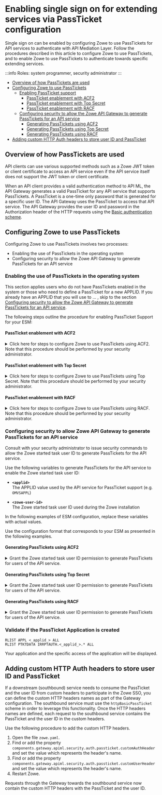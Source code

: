 # Enabling single sign on for extending services via PassTicket configuration

Single sign on can be enabled by configuring Zowe to use PassTickets for API services to authenticate with API Mediation Layer. Follow the procedures described in this article to configure Zowe to use PassTickets, and to enable Zowe to use PassTickets to authenticate towards specific extending services.

:::info Roles: system programmer, security administrator
:::

- [Overview of how PassTickets are used](#overview-of-how-passtickets-are-used)
- [Configuring Zowe to use PassTickets](#configuring-zowe-to-use-passtickets)
    - [Enabling PassTicket support](#enabling-passticket-support)
        - [PassTicket enablement with ACF2](#passticket-enablement-with-acf2)
        - [PassTicket enablement with Top Secret](#passticket-enablement-with-top-secret)
        - [PassTicket enablement with RACF](#passticket-enablement-with-racf)
    - [Configuring security to allow the Zowe API Gateway to generate PassTickets for an API service](#configuring-security-to-allow-zowe-api-gateway-to-generate-passtickets-for-an-api-service)
        - [Generating PassTickets using ACF2](#generating-passtickets-using-acf2)
        - [Generating PassTickets using Top Secret](#generating-passtickets-using-top-secret)
        - [Generating PassTickets using RACF](#generating-passtickets-using-racf)
- [Adding custom HTTP Auth headers to store user ID and PassTicket](#adding-custom-http-auth-headers-to-store-user-id-and-passticket)
## Overview of how PassTickets are used

API clients can use various supported methods such as a Zowe JWT token or client certificate to access an API service even if the API service itself does not support the JWT token or client certificate.

When an API client provides a valid authentication method to API ML, the API Gateway generates a valid PassTicket for any API service that supports PassTickets. A PassTicket is a one-time only password that is generated for a specific user ID. 
The API Gateway uses the PassTicket to access that API service.
The API Gateway provides the user ID and password in the Authorization header of the HTTP requests using the
[Basic authentication scheme](https://developer.mozilla.org/en-US/docs/Web/HTTP/Authentication#Basic_authentication_scheme). 

## Configuring Zowe to use PassTickets

Configuring Zowe to use PassTickets involves two processes:
* Enabling the use of PassTickets in the operating system
* Configuring security to allow the Zowe API Gateway to generate PassTickets for an API service

### Enabling the use of PassTickets in the operating system

This section applies users who do not have PassTickets enabled in the system or those who need to define a PassTicket for a new APPLID. If you already have an APPLID that you will use to ... , skip to the section [Configuring security to allow the Zowe API Gateway to generate PassTickets for an API service](#configuring-security-to-allow-zowe-api-gateway-to-generate-passtickets-for-an-api-service).

The following steps outline the procedure for enabling PassTicket Support for your ESM:

#### PassTicket enablement with ACF2
<details>
<summary> Click here for steps to configure Zowe to use PassTickets using ACF2. Note that this procedure should be performed by your security administrator. </summary>


1.	Define the application session key by entering the following commands, if it has not already been set up:
<!-- What is "it" in the previous sentence? What specifically is set up? -->
```
SET PROFILE(PTKTDATA) DIV(SSIGNON)
INSERT <applid> SSKEY(<key-description>) MULT-USE
F ACF2,REBUILD(PTK),CLASS(P)
```

* **MULT-USE**  
This setting lets you reuse the same PassTicket multiple times.

* **key-description**  
 Specifies the secured sign-on hexadecimal application key of 16 hexadecimal digits (8-byte or 64-bit key). Each application key must be the same on all systems in the configuration and the values must be kept secret and secured.

</details>

#### PassTicket enablement with Top Secret

<details>
<summary> Click here for steps to configure Zowe to use PassTickets using Top Secret. Note that this procedure should be performed by your security administrator. </summary>

Before you begin this procedure, verify that the `PTKTDATA` class and ownership for the PassTicket resource (`IRRPTAUT`) have not already been defined.

1.	Update the resource descriptor table (RDT) to define the `PTKTDATA` class by entering the following commands:

If PTKTDATA is not a predefined class:
```
TSS ADDTO(RDT) RESCLASS(PTKTDATA) RESCODE(n) ACLST(ALL,READ,UPDATE) MAXLEN(37) 
```
The PTKTDATA resource is added to the RDT.

<!-- What if PTKTDATA IS a predefined class? -->

:::note
Include `RESCODE(n)` in the range of 101 to 13F to make `PTKTDATA` a prefixed resource class.
:::

2.	Assign ownership for the PassTicket resource (`IRRPTAUT`). Execute the following commands: 
```
TSS ADDTO(department) PTKTDATA(IRRPTAUT) 
```
Define PassTicket for application ID _applid_ without replay protection.

```
TSS ADDTO(NDT) PSTKAPPL(<applid>) SESSKEY(<key-description>) SIGNMULTI
```

<!-- Where is it defined that replay protection is disabled? -->

* **key-description**  
 Specifies the secured sign-on hexadecimal application key of 16 hexadecimal digits (8-byte or 64-bit key). Each application key must be the same on all systems in the configuration and the values must be kept secret and secured.

</details>

#### PassTicket enablement with RACF


<details>
<summary> Click here for steps to configure Zowe to use PassTickets using RACF. Note that this procedure should be performed by your security administrator. </summary>

1. Activate the `PTKTDATA` class, which encompasses all profiles containing PassTicket information. Execute the following command:
```
SETROPTS CLASSACT(PTKTDATA) RACLIST(PTKTDATA)
```

2. Specify the application ID requiring access through PassTicket for the ZOWE server with the following commands:
```
RDEFINE APPL <_applid_> UACC(READ)
SETROPTS CLASSACT(APPL)
SETROPTS GENERIC(PTKTDATA)
```

Replace _applid_ with a one to 8 character name designated for the application. 

:::note 
This name is usually provided by the site security administrator.
:::

3. Define the profile for the application with the following command:
```
RDEFINE PTKTDATA  <_applid_> UACC(NONE) APPLDATA('NO REPLAY PROTECTION') SSIGNON(KEYMASKED(<key-description>) APPLDATA('NO REPLAY PROTECTION')
```
* **key-description**  
 Specifies the secured sign-on hexadecimal application key of 16 hexadecimal digits (8-byte or 64-bit key). Each application key must be the same on all systems in the configuration and the values must be kept secret and secured.

Replace with the application name defined previously.

:::caution Important
PassTickets for the API service must have the replay protection switched off. This links a secured sign-on application key with the application.
:::

</details>

### Configuring security to allow Zowe API Gateway to generate PassTickets for an API service

Consult with your security administrator to issue security commands to allow the Zowe started task user ID to generate PassTickets for the API service.

Use the following variables to generate PassTickets for the API service to enable the Zowe started task user ID:

- **`<applid>`**  
The APPLID value used by the API service for PassTicket support (e.g. `OMVSAPPL`)

- **`<zowe-user-id>`**  
The Zowe started task user ID used during the Zowe installation

In the following examples of ESM configuration, replace these variables with actual values.

Use the configuration format that corresponds to your ESM as presented in the following examples.

#### Generating PassTickets using ACF2

<details>
<summary>
Grant the Zowe started task user ID permission to generate PassTickets for users of the API service.</summary>

**Example:**

```markup
ACF
SET RESOURCE(PTK)
RECKEY IRRPTAUTH ADD(<_applid_>.- UID(<_zowe-user-id_>) SERVICE(UPDATE,READ) ALLOW)
F ACF2,REBUILD(PTK),CLASS(P)
END
```
</details>

#### Generating PassTickets using Top Secret

<details>
<summary>
Grant the Zowe started task user ID permission to generate PassTickets for users of the API service.</summary>

**Example:**

```markup
TSS PERMIT(<_zowe-user-id_>) PTKTDATA(IRRPTAUTH.<_applid_>.) ACCESS(READ,UPDATE)
TSS REFRESH
```
</details>

#### Generating PassTickets using RACF

<details>
<summary>
Grant the Zowe started task user ID permission to generate PassTickets for users of the API service.</summary>

**Example:**

```markup
PERMIT IRRPTAUTH.<_applid_>.* CL(PTKTDATA) ID(<_zowe-user-id_>) ACCESS(UPDATE)
SETROPTS RACLIST(PTKTDATA) REFRESH
```
</details>

### Validate if the PassTicket Application is created

```
RLIST APPL <_applid_> ALL
RLIST PTKTDATA IRRPTAUTH.<_applid_>.* ALL
```
Your application and the specific access of the application will be displayed.


## Adding custom HTTP Auth headers to store user ID and PassTicket

If a downstream (southbound) service needs to consume the PassTicket and the user ID from custom headers to participate in the Zowe SSO, you can define the custom HTTP headers names as part of the Gateway configuration.
The southbound service must use the `httpBasicPassTicket` scheme in order to leverage this functionality. Once the HTTP headers names are defined, each request to the southbound service contains the PassTicket and the user ID in the custom headers.

Use the following procedure to add the custom HTTP headers.

1. Open the file `zowe.yaml`.
2. Find or add the property `components.gateway.apiml.security.auth.passticket.customAuthHeader` and set the value which represents the header's name.
3. Find or add the property `components.gateway.apiml.security.auth.passticket.customUserHeader` and set the value which represents the header's name.
4. Restart Zowe.

Requests through the Gateway towards the southbound service now contain the custom HTTP headers with the PassTicket and the user ID.